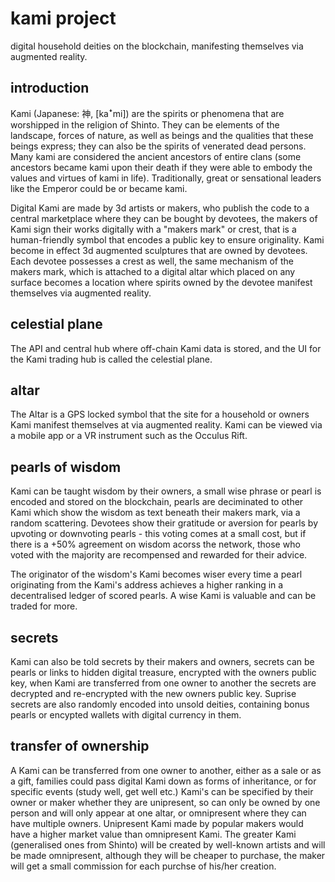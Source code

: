 # kami project

digital household deities on the blockchain, manifesting themselves via augmented reality.

## introduction

Kami (Japanese: 神, [kaꜜmi]) are the spirits or phenomena that are worshipped in the religion of Shinto. They can be elements of the landscape, forces of nature, as well as beings and the qualities that these beings express; they can also be the spirits of venerated dead persons. Many kami are considered the ancient ancestors of entire clans (some ancestors became kami upon their death if they were able to embody the values and virtues of kami in life). Traditionally, great or sensational leaders like the Emperor could be or became kami.

Digital Kami are made by 3d artists or makers, who publish the code to a central marketplace where they can be bought by devotees, the makers of Kami sign their works digitally with a "makers mark" or crest, that is a human-friendly symbol that encodes a public key to ensure originality. Kami become in effect 3d augmented sculptures that are owned by devotees. Each devotee possesses a crest as well, the same mechanism of the makers mark, which is attached to a digital altar which placed on any surface becomes a location where spirits owned by the devotee manifest themselves via augmented reality.

## celestial plane

The API and central hub where off-chain Kami data is stored, and the UI for the Kami trading hub is called the celestial plane.

## altar

The Altar is a GPS locked symbol that the site for a household or owners Kami manifest themselves at via augmented reality. Kami can be viewed via a mobile app or a VR instrument such as the Occulus Rift.

## pearls of wisdom

Kami can be taught wisdom by their owners, a small wise phrase or pearl is encoded and stored on the blockchain, pearls are deciminated to other Kami which show the wisdom as text beneath their makers mark, via a random scattering. Devotees show their gratitude or aversion for pearls by upvoting or downvoting pearls - this voting comes at a small cost, but if there is a +50% agreement on wisdom acorss the network, those who voted with the majority are recompensed and rewarded for their advice.

The originator of the wisdom's Kami becomes wiser every time a pearl originating from the Kami's address achieves a higher ranking in a decentralised ledger of scored pearls. A wise Kami is valuable and can be traded for more.

## secrets

Kami can also be told secrets by their makers and owners, secrets can be pearls or links to hidden digital treasure, encrypted with the owners public key, when Kami are transferred from one owner to another the secrets are decrypted and re-encrypted with the new owners public key. Suprise secrets are also randomly encoded into unsold deities, containing bonus pearls or encypted wallets with digital currency in them.

## transfer of ownership

A Kami can be transferred from one owner to another, either as a sale or as a gift, families could pass digital Kami down as forms of inheritance, or for specific events (study well, get well etc.) Kami's can be specified by their owner or maker whether they are unipresent, so can only be owned by one person and will only appear at one altar, or omnipresent where they can have multiple owners. Unipresent Kami made by popular makers would have a higher market value than omnipresent Kami. The greater Kami (generalised ones from Shinto) will be created by well-known artists and will be made omnipresent, although they will be cheaper to purchase, the maker will get a small commission for each purchse of his/her creation.


